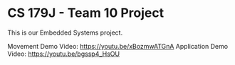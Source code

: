 # CS 179J - Team 10 Project

This is our Embedded Systems project.

Movement Demo Video: https://youtu.be/xBozmwATGnA
Application Demo Video: https://youtu.be/bgssp4_HsOU
